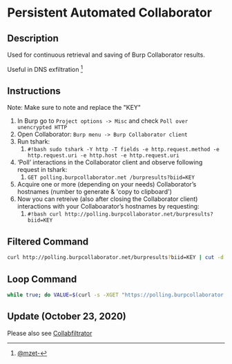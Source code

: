 # Persistent Automated Collaborator

## Description

Used for continuous retrieval and saving of Burp Collaborator results.

Useful in DNS exfiltration [^1]


## Instructions

Note: Make sure to note and replace the "KEY"

1. In Burp go to `Project options -> Misc` and check `Poll over unencrypted HTTP`
1. Open Collaborator: `Burp menu -> Burp Collaborator client`
1. Run tshark:
    1. `#!bash sudo tshark -Y http -T fields -e http.request.method -e http.request.uri -e http.host -e http.request.uri`
1. ‘Poll’ interactions in the Collaborator client and observe following request in tshark:
    1. `GET polling.burpcollaborator.net /burpresults?biid=KEY`
1. Acquire one or more (depending on your needs) Collaborator’s hostnames (number to generate & 'copy to clipboard')
1. Now you can retreive (also after closing the Collaborator client) interactions with your Collaboarator’s hostnames by requesting:
    1. `#!bash curl http://polling.burpcollaborator.net/burpresults?biid=KEY`
    

## Filtered Command
```bash
curl http://polling.burpcollaborator.net/burpresults?biid=KEY | cut -d \" -f 24|cut -d . -f 1
```

## Loop Command
```bash
while true; do VALUE=$(curl -s -XGET "https://polling.burpcollaborator.net/burpresults?biid=KEY" | cut -d \" -f 24|cut -d . -f 1| tr -d {|tr -d \} ) && if [ -n "$VALUE" ]; then echo $VALUE >> ~/Results/BurpSuite/Collaborator.txt; fi && sleep 1; done
```

## Update (October 23, 2020)
Please also see [Collabfiltrator](https://github.com/0xC01DF00D/Collabfiltrator)


[^1]: [@mzet-](https://mzet-.github.io/2019/09/09/burp-suite-pro-rltandt-collaborator-presistence.html)
[^2]: [Same person's blog](https://0x00sec.org/t/achieving-persistent-access-to-burp-collaborator-sessions/14311)
